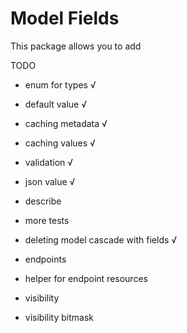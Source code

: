 # Model Fields

This package allows you to add

TODO

- enum for types √
- default value √

- caching metadata √
- caching values √
- validation √
- json value √
- describe
- more tests
- deleting model cascade with fields √

- endpoints
- helper for endpoint resources
- visibility
- visibility bitmask
